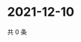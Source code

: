 # 2021-12-10

共 0 条

<!-- BEGIN WEIBO -->
<!-- 最后更新时间 Fri Dec 10 2021 10:19:58 GMT+0800 (China Standard Time) -->

<!-- END WEIBO -->
